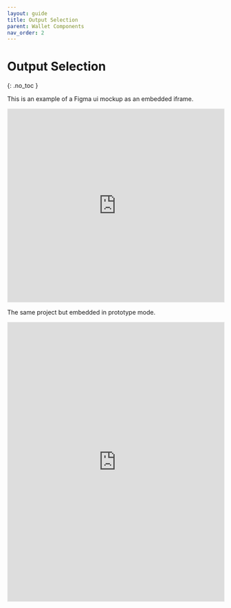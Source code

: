 ```yaml
---
layout: guide
title: Output Selection
parent: Wallet Components
nav_order: 2
---
```


# Output Selection
{: .no_toc }


This is an example of a Figma ui mockup as an embedded iframe.

<iframe style="border: 1px solid rgba(0, 0, 0, 0.05);" width="100%" height="450" src="https://www.figma.com/embed?embed_host=share&url=https%3A%2F%2Fwww.figma.com%2Ffile%2FW80RhVgxe3v7izYHjVL7Nq%2FExample-Figma-UI%3Fnode-id%3D0%253A1&chrome=DOCUMENTATION" allowfullscreen></iframe>

The same project but embedded in prototype mode.

<iframe style="border: 1px solid rgba(0, 0, 0, 0.05);" width="100%" height="650" src="https://www.figma.com/embed?embed_host=share&url=https%3A%2F%2Fwww.figma.com%2Fproto%2FW80RhVgxe3v7izYHjVL7Nq%2FExample-Figma-UI%3Fnode-id%3D1%253A2%26viewport%3D879%252C369%252C0.6465588212013245%26scaling%3Dscale-down&chrome=DOCUMENTATION" allowfullscreen></iframe>
